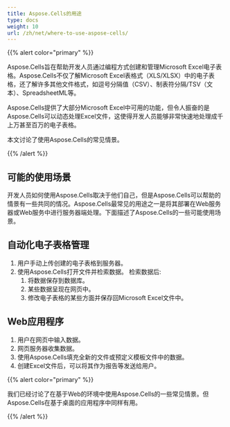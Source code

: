 ```yaml
---
title: Aspose.Cells的用途
type: docs
weight: 10
url: /zh/net/where-to-use-aspose-cells/
---
```


{{% alert color="primary" %}} 

Aspose.Cells旨在帮助开发人员通过编程方式创建和管理Microsoft Excel电子表格。Aspose.Cells不仅了解Microsoft Excel表格式（XLS/XLSX）中的电子表格，还了解许多其他文件格式，如逗号分隔值（CSV）、制表符分隔/TSV（文本）、SpreadsheetML等。

Aspose.Cells提供了大部分Microsoft Excel中可用的功能，但令人振奋的是Aspose.Cells可以动态处理Excel文件，这使得开发人员能够非常快速地处理成千上万甚至百万的电子表格。

本文讨论了使用Aspose.Cells的常见情景。

{{% /alert %}} 
## **可能的使用场景**
开发人员如何使用Aspose.Cells取决于他们自己，但是Aspose.Cells可以帮助的情景有一些共同的情况。Aspose.Cells最常见的用途之一是将其部署在Web服务器或Web服务中进行服务器端处理。下面描述了Aspose.Cells的一些可能使用场景。
## **自动化电子表格管理**
1. 用户手动上传创建的电子表格到服务器。
1. 使用Aspose.Cells打开文件并检索数据。
   检索数据后:
   1. 将数据保存到数据库。
   1. 某些数据呈现在网页中。
   1. 修改电子表格的某些方面并保存回Microsoft Excel文件中。
## **Web应用程序**
1. 用户在网页中输入数据。
1. 网页服务器收集数据。
1. 使用Aspose.Cells填充全新的文件或预定义模板文件中的数据。
1. 创建Excel文件后，可以将其作为报告等发送给用户。

{{% alert color="primary" %}} 

我们已经讨论了在基于Web的环境中使用Aspose.Cells的一些常见情景。但Aspose.Cells在基于桌面的应用程序中同样有用。

{{% /alert %}}
